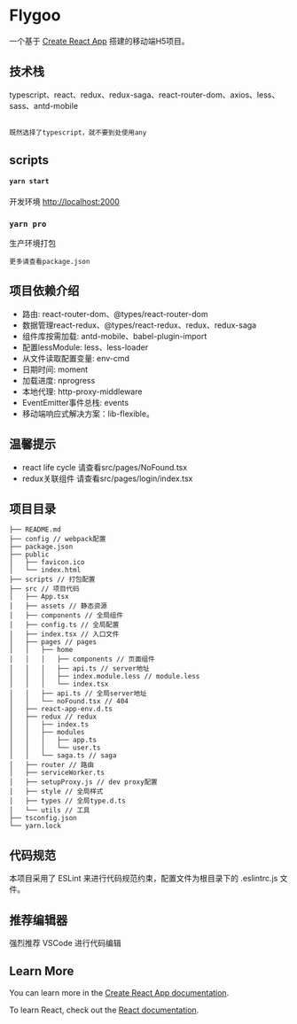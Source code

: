 # Flygoo

一个基于 [Create React App](https://github.com/facebook/create-react-app) 搭建的移动端H5项目。

## 技术栈
typescript、react、redux、redux-saga、react-router-dom、axios、less、sass、antd-mobile

##
`既然选择了typescript，就不要到处使用any`
##

## scripts

#### `yarn start`
开发环境 [http://localhost:2000](http://localhost:2000)

### `yarn pro`
生产环境打包

`更多请查看package.json`

## 项目依赖介绍

- 路由: react-router-dom、@types/react-router-dom
- 数据管理react-redux、@types/react-redux、redux、redux-saga 
- 组件库按需加载: antd-mobile、babel-plugin-import 
- 配置lessModule: less、less-loader 
- 从文件读取配置变量: env-cmd
- 日期时间: moment
- 加载进度: nprogress
- 本地代理: http-proxy-middleware
- EventEmitter事件总栈: events
- 移动端响应式解决方案：lib-flexible。


## 温馨提示
- react life cycle 请查看src/pages/NoFound.tsx
- redux关联组件 请查看src/pages/login/index.tsx

## 项目目录
```
├── README.md
├── config // webpack配置
├── package.json
├── public
│   ├── favicon.ico
│   └── index.html
├── scripts // 打包配置
├── src // 项目代码
│   ├── App.tsx
│   ├── assets // 静态资源
│   ├── components // 全局组件
│   ├── config.ts // 全局配置
│   ├── index.tsx // 入口文件
│   ├── pages // pages
│   │   ├── home
│   │   │   ├── components // 页面组件
│   │   │   ├── api.ts // server地址
│   │   │   ├── index.module.less // module.less
│   │   │   └── index.tsx
│   │   ├── api.ts // 全局server地址
│   │   └── noFound.tsx // 404
│   ├── react-app-env.d.ts
│   ├── redux // redux
│   │   ├── index.ts
│   │   ├── modules
│   │   │   ├── app.ts
│   │   │   └── user.ts
│   │   └── saga.ts // saga
│   ├── router // 路由
│   ├── serviceWorker.ts
│   ├── setupProxy.js // dev proxy配置
│   ├── style // 全局样式
│   ├── types // 全局type.d.ts
│   └── utils // 工具
├── tsconfig.json
└── yarn.lock
```

## 代码规范
本项目采用了  ESLint 来进行代码规范约束，配置文件为根目录下的 .eslintrc.js 文件。

## 推荐编辑器
强烈推荐 VSCode 进行代码编辑

## Learn More
You can learn more in the [Create React App documentation](https://facebook.github.io/create-react-app/docs/getting-started).

To learn React, check out the [React documentation](https://reactjs.org/).
